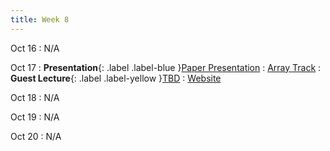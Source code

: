 ```yaml
---
title: Week 8
---
```


Oct 16
: N/A

Oct 17
: **Presentation**{: .label .label-blue }[Paper Presentation](#)
  : [Array Track](/CSE610_Fall_2023/assets/paper/array_track.pdf)
: **Guest Lecture**{: .label .label-yellow }[TBD](#)
  : [Website]()

Oct 18
: N/A

Oct 19
: N/A

Oct 20
: N/A
